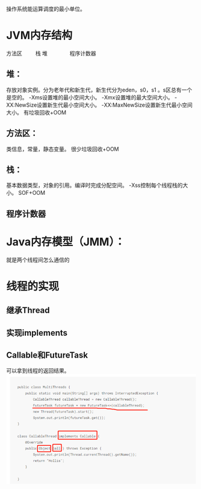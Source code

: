 
操作系统能运算调度的最小单位。
# JVM内存结构
方法区         栈
堆               程序计数器
## 堆：
存放对象实例。分为老年代和新生代，新生代分为eden，s0，s1 。s区总有一个是空的。
-Xms设置堆的最小空间大小。
-Xmx设置堆的最大空间大小。
-XX:NewSize设置新生代最小空间大小。
-XX:MaxNewSize设置新生代最小空间大小。
有垃圾回收+OOM
## 方法区：
类信息，常量，静态变量。
很少垃圾回收+OOM
## 栈：
基本数据类型，对象的引用。编译时完成分配空间。
-Xss控制每个线程栈的大小。
SOF+OOM
## 程序计数器

# Java内存模型（JMM）：
就是两个线程间怎么通信的



# 线程的实现
## 继承Thread
## 实现implements
## Callable和FutureTask
可以拿到线程的返回结果。
![](../pic/Image16.png)

